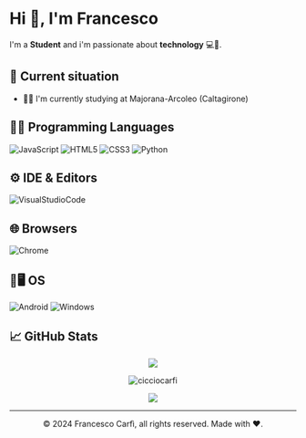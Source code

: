 # Hi 👋, I'm Francesco

I'm a **Student** and i'm passionate about **technology** 💻📱.

## 🚀 Current situation
- 👨‍💻 I'm currently studying at Majorana-Arcoleo (Caltagirone)

## 👨‍💻 Programming Languages
![JavaScript](https://img.shields.io/badge/JavaScript-323330?style=for-the-badge&logo=javascript&logoColor=F7DF1E)
![HTML5](https://img.shields.io/badge/HTML5-E34F26?style=for-the-badge&logo=html5&logoColor=white)
![CSS3](https://img.shields.io/badge/CSS3-1572B6?style=for-the-badge&logo=css3&logoColor=white)
![Python](https://img.shields.io/badge/python-3670A0?style=for-the-badge&logo=python&logoColor=ffdd54)

## ⚙️ IDE & Editors
![VisualStudioCode](	https://img.shields.io/badge/VSCode-0078D4?style=for-the-badge&logo=visual%20studio%20code&logoColor=white)

## 🌐 Browsers
![Chrome](https://img.shields.io/badge/Google_chrome-4285F4?style=for-the-badge&logo=Google-chrome&logoColor=white)

## 📱🖥️ OS
![Android](https://img.shields.io/badge/Android-3DDC84?style=for-the-badge&logo=android&logoColor=white)
![Windows](https://img.shields.io/badge/Windows-0078D6?style=for-the-badge&logo=windows&logoColor=white)

## 📈 GitHub Stats
<p align = "center">
  <img src="https://github-readme-streak-stats.herokuapp.com/?user=cicciocarfi&theme=dracula&show_icons=true&count_private=true&hide_border=true&line_height=25"/>
</p>
<p align = "center">
    <img src="https://github-readme-stats.vercel.app/api?username=cicciocarfi&theme=dracula&show_icons=true&count_private=true&hide_border=true&line_height=25" alt="cicciocarfi">
</p>
<p align = "center">
  <img src="https://github-readme-stats.vercel.app/api/top-langs/?username=cicciocarfi&theme=dracula">
</p>

---
<p align="center"> © 2024 Francesco Carfì, all rights reserved. Made with ❤️. </p>
